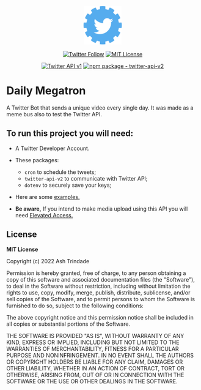 <p align="center"><img src="./media/twitter-api-logo.png" width="100"></p>
<p align="center">
<a href="https://twitter.com/tododiamegatron"><img alt="Twitter Follow" src="https://img.shields.io/badge/Twitter-%40tododiamegatron-blue"></a>
<a href="https://github.com/ashtrindade/daily-megatron/blob/main/LICENSE"><img alt="MIT License" src="https://img.shields.io/github/license/ashtrindade/daily-megatron"></a>
</p>
<p align="center">
<a href="https://developer.twitter.com/en/docs/twitter-api/v1"><img alt="Twitter API v1" src="https://img.shields.io/endpoint?url=https%3A%2F%2Ftwbadges.glitch.me%2Fbadges%2Fstandard"></a>
<a href="https://www.npmjs.com/package/twitter-api-v2"><img alt="npm package - twitter-api-v2" src="https://img.shields.io/badge/npm--package-twitter--api--v2-orange"></a>
</p>

# Daily Megatron
A Twitter Bot that sends a unique video every single day. It was made as a meme bus also to test the Twitter API.


## To run this project you will need:

- A Twitter Developer Account.
- These packages:

    - `cron` to schedule the tweets;
    - `twitter-api-v2` to communicate with Twitter API;
    - `dotenv` to securely save your keys;

- Here are some <a href="https://github.com/PLhery/node-twitter-api-v2/blob/master/doc/examples.md">examples.</a>
- **Be aware,** If you intend to make media upload using this API you will need <a href="https://developer.twitter.com/en/portal/products/elevated">Elevated Access.</a>


## License
**MIT License**

Copyright (c) 2022 Ash Trindade

Permission is hereby granted, free of charge, to any person obtaining a copy of this software and associated documentation files (the "Software"), to deal in the Software without restriction, including without limitation the rights to use, copy, modify, merge, publish, distribute, sublicense, and/or sell copies of the Software, and to permit persons to whom the Software is furnished to do so, subject to the following conditions:

The above copyright notice and this permission notice shall be included in all copies or substantial portions of the Software.

THE SOFTWARE IS PROVIDED "AS IS", WITHOUT WARRANTY OF ANY KIND, EXPRESS OR IMPLIED, INCLUDING BUT NOT LIMITED TO THE WARRANTIES OF MERCHANTABILITY, FITNESS FOR A PARTICULAR PURPOSE AND NONINFRINGEMENT. IN NO EVENT SHALL THE AUTHORS OR COPYRIGHT HOLDERS BE LIABLE FOR ANY CLAIM, DAMAGES OR OTHER LIABILITY, WHETHER IN AN ACTION OF CONTRACT, TORT OR OTHERWISE, ARISING FROM, OUT OF OR IN CONNECTION WITH THE SOFTWARE OR THE USE OR OTHER DEALINGS IN THE SOFTWARE.
